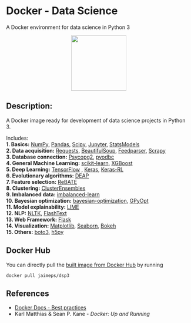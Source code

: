 # Docker - Data Science
A Docker environment for data science in Python 3

<p align="center">
    <img src="https://github.com/jaimeps/docker-data-science/blob/master/images/docker_logo.png" width="150">
</p>

## Description:
A Docker image ready for development of data science projects in Python 3. <br />

Includes: <br />
**1. Basics:** [NumPy](http://www.numpy.org/), [Pandas](http://pandas.pydata.org/), [Scipy](https://www.scipy.org/), [Jupyter](http://jupyter.org/), [StatsModels](http://www.statsmodels.org/) <br />
**2. Data acquisition:** [Requests](http://docs.python-requests.org/en/master/), [BeautifulSoup](https://www.crummy.com/software/BeautifulSoup/), [Feedparser](http://pythonhosted.org/feedparser/), [Scrapy](http://scrapy.org/) <br />
**3. Database connection:** [Psycopg2](http://initd.org/psycopg/), [pyodbc](http://mkleehammer.github.io/pyodbc/) <br />
**4. General Machine Learning:** [scikit-learn](http://scikit-learn.org/stable/), [XGBoost](https://xgboost.readthedocs.io/en/latest/) <br />
**5. Deep Learning:** [TensorFlow](https://www.tensorflow.org/) , [Keras](http://keras.io/), [Keras-RL](https://keras-rl.readthedocs.io/en/latest/) <br />
**6. Evolutionary algorithms:** [DEAP](https://deap.readthedocs.io/en/master/) <br />
**7. Feature selection:** [ReBATE](https://epistasislab.github.io/scikit-rebate/) <br />
**8. Clustering:** [ClusterEnsembles](https://pypi.python.org/pypi/Cluster_Ensembles/1.16) <br />
**9. Imbalanced data:** [imbalanced-learn](http://contrib.scikit-learn.org/imbalanced-learn/stable/) <br />
**10. Bayesian optimization:** [bayesian-optimization](https://github.com/fmfn/BayesianOptimization), [GPyOpt](https://github.com/SheffieldML/GPyOpt) <br />
**11. Model explainability:** [LIME](https://github.com/marcotcr/lime) <br />
**12. NLP:** [NLTK](http://www.nltk.org/), [FlashText](https://github.com/vi3k6i5/flashtext) <br />
**13. Web Framework:** [Flask](http://flask.pocoo.org/) <br />
**14. Visualization:** [Matplotlib](http://matplotlib.org/), [Seaborn](https://stanford.edu/~mwaskom/software/seaborn/), [Bokeh](http://bokeh.pydata.org/en/latest/) <br
 />
 **15. Others:** [boto3](https://boto3.readthedocs.io/en/latest/), [h5py](http://www.h5py.org/) <br />

## Docker Hub

You can directly pull the [built image from Docker Hub](https://hub.docker.com/r/jaimeps/dsp3/) by running
```
docker pull jaimeps/dsp3
```

## References
- [Docker Docs - Best practices](https://docs.docker.com/engine/userguide/eng-image/dockerfile_best-practices/)
- Karl Matthias & Sean P. Kane - *Docker: Up and Running*